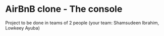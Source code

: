 # AirBnB clone - The console

Project to be done in teams of 2 people (your team: Shamsudeen Ibrahim, Lowkeey Ayuba)
